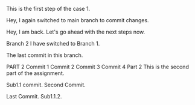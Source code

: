 This is the first step of the case 1.

Hey, I again switched to main branch to commit changes.

Hey, I am back. Let's go ahead with the next steps now.

Branch 2
I have switched to Branch 1.

The last commit in this branch.


PART 2 
Commit 1 
Commit 2
Commit 3
Commit 4
Part 2
This is the second part of the assignment. 

Sub1.1 commit.
Second Commit.

Last Commit.
Sub1.1.2.
